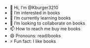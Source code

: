 - 👋 Hi, I’m @Kburger3210
- 👀 I’m interested in books
- 🌱 I’m currently learning books
- 💞️ I’m looking to collaborate on books
- 📫 How to reach me buy me books
- 😄 Pronouns: read/books
- ⚡ Fun fact: I like books

<!---
Kburger3210/Kburger3210 is a ✨ special ✨ repository because its `README.md` (this file) appears on your GitHub profile.
You can click the Preview link to take a look at your changes.
--->
